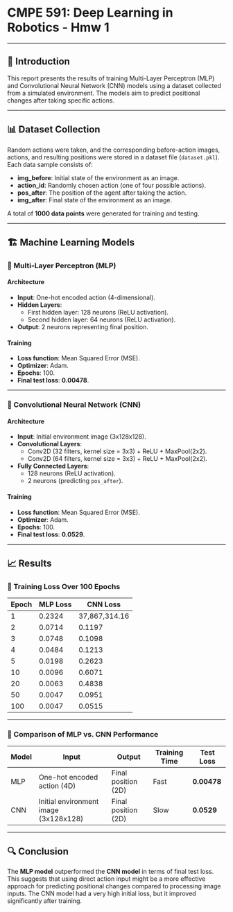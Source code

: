 # CMPE 591: Deep Learning in Robotics - Hmw 1

---

## 📌 Introduction

This report presents the results of training Multi-Layer Perceptron (MLP) and Convolutional Neural Network (CNN) models using a dataset collected from a simulated environment. The models aim to predict positional changes after taking specific actions.

---

## 📊 Dataset Collection

Random actions were taken, and the corresponding before-action images, actions, and resulting positions were stored in a dataset file (`dataset.pkl`). Each data sample consists of:

- **img_before**: Initial state of the environment as an image.
- **action_id**: Randomly chosen action (one of four possible actions).
- **pos_after**: The position of the agent after taking the action.
- **img_after**: Final state of the environment as an image.

A total of **1000 data points** were generated for training and testing.

---

## 🏗️ Machine Learning Models

### 🔹 Multi-Layer Perceptron (MLP)

#### **Architecture**
- **Input**: One-hot encoded action (4-dimensional).
- **Hidden Layers**:
  - First hidden layer: 128 neurons (ReLU activation).
  - Second hidden layer: 64 neurons (ReLU activation).
- **Output**: 2 neurons representing final position.

#### **Training**
- **Loss function**: Mean Squared Error (MSE).
- **Optimizer**: Adam.
- **Epochs**: 100.
- **Final test loss**: **0.00478**.

---

### 🔹 Convolutional Neural Network (CNN)

#### **Architecture**
- **Input**: Initial environment image (3x128x128).
- **Convolutional Layers**:
  - Conv2D (32 filters, kernel size = 3x3) + ReLU + MaxPool(2x2).
  - Conv2D (64 filters, kernel size = 3x3) + ReLU + MaxPool(2x2).
- **Fully Connected Layers**:
  - 128 neurons (ReLU activation).
  - 2 neurons (predicting `pos_after`).

#### **Training**
- **Loss function**: Mean Squared Error (MSE).
- **Optimizer**: Adam.
- **Epochs**: 100.
- **Final test loss**: **0.0529**.

---

## 📈 Results

### 🔹 Training Loss Over 100 Epochs

| Epoch | MLP Loss | CNN Loss |
|-------|---------|---------|
| 1  | 0.2324  | 37,867,314.16 |
| 2  | 0.0714  | 0.1197 |
| 3  | 0.0748  | 0.1098 |
| 4  | 0.0484  | 0.1213 |
| 5  | 0.0198  | 0.2623 |
| 10 | 0.0096  | 0.6071 |
| 20 | 0.0063  | 0.4838 |
| 50 | 0.0047  | 0.0951 |
| 100 | 0.0047  | 0.0515 |

---

### 🔹 Comparison of MLP vs. CNN Performance

| Model | Input | Output | Training Time | Test Loss |
|-------|-------|--------|--------------|-----------|
| MLP  | One-hot encoded action (4D) | Final position (2D) | Fast | **0.00478** |
| CNN  | Initial environment image (3x128x128) | Final position (2D) | Slow | **0.0529** |

---

## 🔍 Conclusion

The **MLP model** outperformed the **CNN model** in terms of final test loss. This suggests that using direct action input might be a more effective approach for predicting positional changes compared to processing image inputs. The CNN model had a very high initial loss, but it improved significantly after training.
